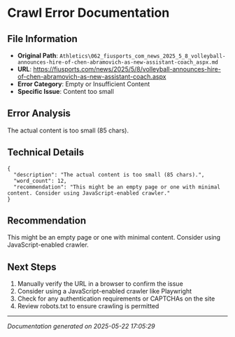 # Crawl Error Documentation

## File Information
- **Original Path**: `Athletics\062_fiusports_com_news_2025_5_8_volleyball-announces-hire-of-chen-abramovich-as-new-assistant-coach_aspx.md`
- **URL**: https://fiusports.com/news/2025/5/8/volleyball-announces-hire-of-chen-abramovich-as-new-assistant-coach.aspx
- **Error Category**: Empty or Insufficient Content
- **Specific Issue**: Content too small

## Error Analysis
The actual content is too small (85 chars).

## Technical Details
```
{
  "description": "The actual content is too small (85 chars).",
  "word_count": 12,
  "recommendation": "This might be an empty page or one with minimal content. Consider using JavaScript-enabled crawler."
}
```

## Recommendation
This might be an empty page or one with minimal content. Consider using JavaScript-enabled crawler.

## Next Steps
1. Manually verify the URL in a browser to confirm the issue
2. Consider using a JavaScript-enabled crawler like Playwright
3. Check for any authentication requirements or CAPTCHAs on the site
4. Review robots.txt to ensure crawling is permitted

---
*Documentation generated on 2025-05-22 17:05:29*
